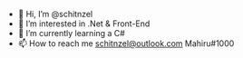 - 👋 Hi, I’m @schitnzel
- 👀 I’m interested in .Net & Front-End
- 🌱 I’m currently learning a C#
- 📫 How to reach me schitnzel@outlook.com Mahiru#1000

<!---
ElneoNistaken/ElneoNistaken is a ✨ special ✨ repository because its `README.md` (this file) appears on your GitHub profile.
You can click the Preview link to take a look at your changes.
--->
